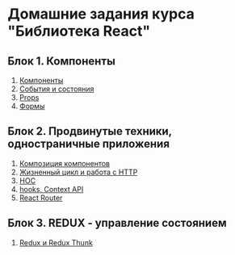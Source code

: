 # Домашние задания курса "Библиотека React"

## Блок 1. Компоненты

1. [Компоненты](./components/)
2. [События и состояния](./events-state/)
3. [Props](./props/)
4. [Формы](./forms)

## Блок 2. Продвинутые техники, одностраничные приложения

1. [Композиция компонентов](./composition/)
2. [Жизненный цикл и работа с HTTP](./lifecycle-http/)
3. [HOC](./hoc/)
4. [hooks, Context API](./hooks-context/)
5. [React Router](./router/)

## Блок 3. REDUX - управление состоянием

1. [Redux и Redux Thunk](./redux)
<!-- 2. [Redux Observable](.//) -->
<!-- 3. [Redux Saga](.//) -->